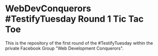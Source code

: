 # WebDevConquerors #TestifyTuesday Round 1 Tic Tac Toe
This is the repository of the first round of the #TestifyTuesday within the private Facebook Group "Web Development Conquerors".
